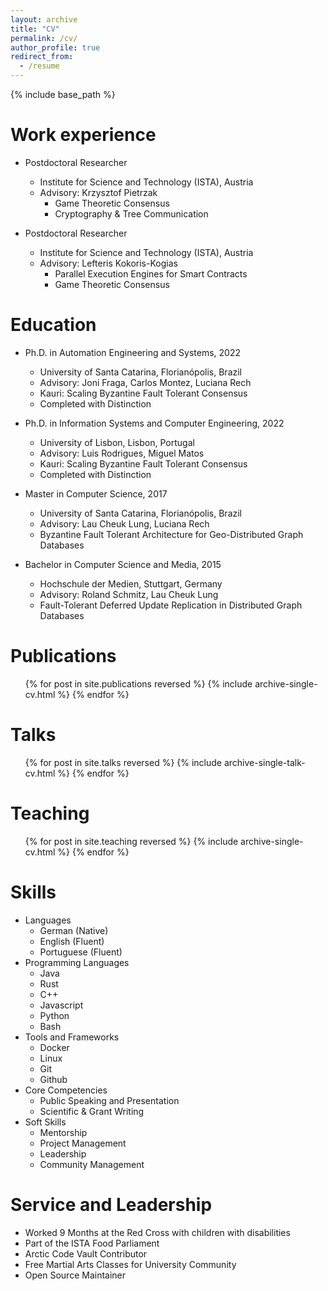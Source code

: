 ```yaml
---
layout: archive
title: "CV"
permalink: /cv/
author_profile: true
redirect_from:
  - /resume
---
```


{% include base_path %}

Work experience
======
* Postdoctoral Researcher
  * Institute for Science and Technology (ISTA), Austria
  * Advisory: Krzysztof Pietrzak
    * Game Theoretic Consensus
    * Cryptography & Tree Communication


* Postdoctoral Researcher
  * Institute for Science and Technology (ISTA), Austria
  * Advisory: Lefteris Kokoris-Kogias
    * Parallel Execution Engines for Smart Contracts
    * Game Theoretic Consensus

Education
======
* Ph.D. in Automation Engineering and Systems, 2022
  * University of Santa Catarina, Florianópolis, Brazil
  * Advisory: Joni Fraga, Carlos Montez, Luciana Rech
  * Kauri: Scaling Byzantine Fault Tolerant Consensus 
  * Completed with Distinction


* Ph.D. in Information Systems and Computer Engineering, 2022
  * University of Lisbon, Lisbon, Portugal
  * Advisory: Luis Rodrigues, Miguel Matos
  * Kauri: Scaling Byzantine Fault Tolerant Consensus
  * Completed with Distinction

* Master in Computer Science, 2017
  * University of Santa Catarina, Florianópolis, Brazil
  * Advisory: Lau Cheuk Lung, Luciana Rech
  * Byzantine Fault Tolerant Architecture for Geo-Distributed Graph Databases

* Bachelor in Computer Science and Media, 2015
  * Hochschule der Medien, Stuttgart, Germany
  * Advisory: Roland Schmitz, Lau Cheuk Lung
  * Fault-Tolerant Deferred Update Replication in Distributed Graph Databases

Publications
======
  <ul>{% for post in site.publications reversed %}
    {% include archive-single-cv.html %}
  {% endfor %}</ul>
  
Talks
======
  <ul>{% for post in site.talks reversed %}
    {% include archive-single-talk-cv.html  %}
  {% endfor %}</ul>
  
Teaching
======
  <ul>{% for post in site.teaching reversed %}
    {% include archive-single-cv.html %}
  {% endfor %}</ul>

Skills
======
* Languages
  * German (Native)
  * English (Fluent)
  * Portuguese (Fluent)
* Programming Languages
  * Java
  * Rust
  * C++
  * Javascript
  * Python
  * Bash
* Tools and Frameworks
  * Docker
  * Linux
  * Git
  * Github
* Core Competencies
  * Public Speaking and Presentation
  * Scientific & Grant Writing
* Soft Skills
  * Mentorship
  * Project Management
  * Leadership
  * Community Management
  
Service and Leadership
======
* Worked 9 Months at the Red Cross with children with disabilities
* Part of the ISTA Food Parliament
* Arctic Code Vault Contributor
* Free Martial Arts Classes for University Community
* Open Source Maintainer
